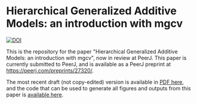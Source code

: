 # Hierarchical Generalized Additive Models: an introduction with mgcv

[![DOI](https://zenodo.org/badge/50115024.svg)](https://zenodo.org/badge/latestdoi/50115024)

This is the repository for the paper "Hierarchical Generalized Additive Models: an introduction with mgcv", now in review at PeerJ. This paper is currently submitted to PeerJ, and is available as a PeerJ preprint at https://peerj.com/preprints/27320/. 

The most recent draft (not copy-edited) version is available in [PDF here](https://github.com/eric-pedersen/mixed-effect-gams/blob/master/compiled_paper/full_document.pdf), and the code that can be used to generate all figures and outputs from this paper is [available here](https://raw.githubusercontent.com/eric-pedersen/mixed-effect-gams/master/compiled_paper/supplemental_code.R). 
